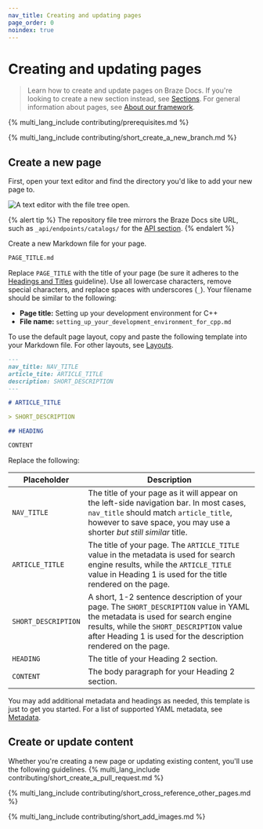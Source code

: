 ```yaml
---
nav_title: Creating and updating pages
page_order: 0
noindex: true
---
```


# Creating and updating pages

> Learn how to create and update pages on Braze Docs. If you're looking to create a new section instead, see [Sections](../../../../_docs/_home/content_management/sections.md). For general information about pages, see [About our framework](../../../../_docs/_home/about_our_framework.md).

{% multi_lang_include contributing/prerequisites.md %}

{% multi_lang_include contributing/short_create_a_new_branch.md %}

## Create a new page

First, open your text editor and find the directory you'd like to add your new page to.

![A text editor with the file tree open.]()

{% alert tip %}
The repository file tree mirrors the Braze Docs site URL, such as `_api/endpoints/catalogs/` for the [API section]({{site.baseurl}}/api/endpoints/catalogs/).
{% endalert %}

Create a new Markdown file for your page.

```bash
PAGE_TITLE.md
```

Replace `PAGE_TITLE` with the title of your page (be sure it adheres to the [Headings and Titles](https://docs.google.com/document/u/2/d/e/2PACX-1vTluyDFO3ZEV7V6VvhXE4As_hSFwmnFFdU9g6_TrAYTgH1QmbRoEDDdn5GzKAB9vdBbIdyiFdoaJcNk/pub#h.vs0awrl1ba2p) guideline). Use all lowercase characters, remove special characters, and replace spaces with underscores (`_`). Your filename should be similar to the following:

- **Page title:** Setting up your development environment for C++
- **File name:** `setting_up_your_development_environment_for_cpp.md`

To use the default page layout, copy and paste the following template into your Markdown file. For other layouts, see [Layouts](../../../../_docs/_home/examples/layouts.md).

```markdown
---
nav_title: NAV_TITLE
article_tite: ARTICLE_TITLE
description: SHORT_DESCRIPTION
---

# ARTICLE_TITLE

> SHORT_DESCRIPTION

## HEADING

CONTENT
```

Replace the following:

| Placeholder         | Description                                                                                                                                                                                                                                 |
|---------------------|---------------------------------------------------------------------------------------------------------------------------------------------------------------------------------------------------------------------------------------------|
| `NAV_TITLE`         | The title of your page as it will appear on the left-side navigation bar. In most cases, `nav_title` should match `article_title`, however to save space, you may use a shorter _but still similar_ title.                                  |
| `ARTICLE_TITLE`     | The title of your page. The `ARTICLE_TITLE` value in the metadata is used for search engine results, while the `ARTICLE_TITLE` value in Heading 1 is used for the title rendered on the page.                                               |
| `SHORT_DESCRIPTION` | A short, 1-2 sentence description of your page. The `SHORT_DESCRIPTION` value in YAML the metadata is used for search engine results, while the `SHORT_DESCRIPTION` value after Heading 1 is used for the description rendered on the page. |
| `HEADING`           | The title of your Heading 2 section.                                                                                                                                                                                                        |
| `CONTENT`           | The body paragraph for your Heading 2 section.                                                                                                                                                                                              |

You may add additional metadata and headings as needed, this template is just to get you started. For a list of supported YAML metadata, see [Metadata](../../../../_docs/_home/metadata.md).

## Create or update content

Whether you're creating a new page or updating existing content, you'll use the following guidelines. {% multi_lang_include contributing/short_create_a_pull_request.md %}

{% multi_lang_include contributing/short_cross_reference_other_pages.md %}

{% multi_lang_include contributing/short_add_images.md %}
